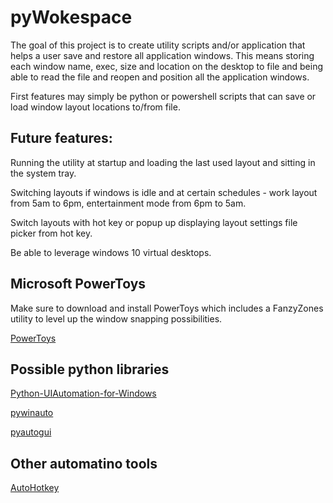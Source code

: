 # pyWokespace

The goal of this project is to create utility scripts and/or application
that helps a user save and restore all application windows.  This means
storing each window name, exec, size and location on the desktop to file 
and being able to read the file and reopen and position all the application
windows.

First features may simply be python or powershell scripts that can save 
or load window layout locations to/from file.

## Future features:

Running the utility at startup and loading the last used layout and sitting in the system tray.  

Switching layouts if windows is idle and at certain schedules - work layout
from 5am to 6pm, entertainment mode from 6pm to 5am.

Switch layouts with hot key or popup up displaying layout settings file picker from hot key.

Be able to leverage windows 10 virtual desktops.

## Microsoft PowerToys

Make sure to download and install PowerToys which includes a FanzyZones utility to level up the
window snapping possibilities.

[PowerToys](https://github.com/microsoft/PowerToys)

## Possible python libraries

[Python-UIAutomation-for-Windows](https://github.com/yinkaisheng/Python-UIAutomation-for-Windows)

[pywinauto](https://github.com/pywinauto/pywinauto)

[pyautogui](https://github.com/asweigart/pyautogui)

## Other automatino tools

[AutoHotkey](https://www.autohotkey.com/)